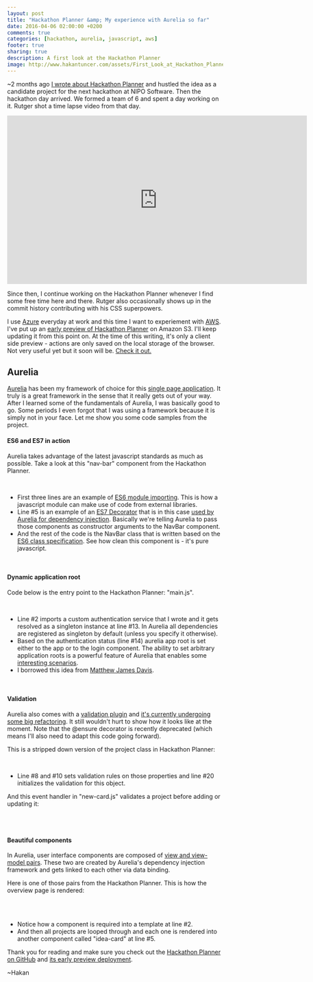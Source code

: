 ```yaml
---
layout: post
title: "Hackathon Planner &amp; My experience with Aurelia so far"
date: 2016-04-06 02:00:00 +0200
comments: true
categories: [hackathon, aurelia, javascript, aws]
footer: true
sharing: true
description: A first look at the Hackathon Planner
image: http://www.hakantuncer.com/assets/First_Look_at_Hackathon_Planner/Hackathon_Planner.png
---
```


~2 months ago [I wrote about Hackathon Planner](/blog/2016/01/30/hackathon-planner-for-nipo-software/)
and hustled the idea as a candidate project for the next hackathon at NIPO Software. Then the hackathon day arrived. 
We formed a team of 6 and spent a day working on it. Rutger shot a time lapse video from that day.
<br/>

<iframe width="700" height="393" src="https://www.youtube.com/embed/GMK8vvJm87A" frameborder="0" allowfullscreen></iframe>

Since then, I continue working on the Hackathon Planner whenever I find some free time here and there. Rutger also 
occasionally shows up in the commit history contributing with his CSS superpowers.

I use [Azure](https://azure.microsoft.com/en-us/) everyday at work and this time I want to experiement with 
[AWS](https://aws.amazon.com/). I've put up an [early preview of Hackathon Planner](http://hackathonplanner.s3-website.eu-central-1.amazonaws.com/) 
on Amazon S3. I'll keep updating it from this point on. At the time of this writing, it's only a client 
side preview - actions are only saved on the local storage of the browser. Not very useful yet but it soon will be. 
[Check it out.](http://hackathonplanner.s3-website.eu-central-1.amazonaws.com/)

## Aurelia

[Aurelia](http://aurelia.io/) has been my framework of choice for this 
[single page application](https://en.wikipedia.org/wiki/Single-page_application). It truly is a great framework in
the sense that it really gets out of your way. After I learned some of the fundamentals of Aurelia, I was basically
good to go. Some periods I even forgot that I was using a framework because it is simply not in your face. Let me 
show you some code samples from the project.
<br/>

#### ES6 and ES7 in action
Aurelia takes advantage of the latest javascript standards as much as possible. Take a look at this "nav-bar" 
component from the Hackathon Planner.  
  
<br/>
<script src="https://gist.github.com/hakant/27562e37df6d7bf59f24fd12b316045a.js"></script>

* First three lines are an example of [ES6 module importing](https://developer.mozilla.org/en/docs/web/javascript/reference/statements/import). 
This is how a javascript module can make use of code from external libraries.
* Line #5 is an example of an [ES7 Decorator](https://medium.com/google-developers/exploring-es7-decorators-76ecb65fb841#.5obmn2df6) that is in this case 
[used by Aurelia for dependency injection](http://eisenbergeffect.bluespire.com/aurelia-update-with-decorators-ie9-and-more/).
Basically we're telling Aurelia to pass those components as constructor arguments to the NavBar component.
* And the rest of the code is the NavBar class that is written based on the [ES6 class specification](https://developer.mozilla.org/en/docs/Web/JavaScript/Reference/Classes).
See how clean this component is - it's pure javascript.
<br/>  

#### Dynamic application root
Code below is the entry point to the Hackathon Planner: "main.js".
  
<br/>
<script src="https://gist.github.com/hakant/8c94080e4c61ea04bfaf1a009dbcc25b.js"></script>

* Line #2 imports a custom authentication service that I wrote and it gets resolved as a singleton instance at line #13.
In Aurelia all dependencies are registered as singleton by default (unless you specify it otherwise). 
* Based on the authentication status (line #14) aurelia app root is set either to the app or to the login 
component. The ability to set arbitrary application roots is a powerful feature of Aurelia that enables some 
[interesting scenarios](http://patrickwalters.net/creating-multipage-apps-using-aurelia-2/).
* I borrowed this idea from [Matthew James Davis](http://davismj.me/blog/aurelia-auth-pt2/).
<br/>

#### Validation
Aurelia also comes with a [validation plugin](https://github.com/aurelia/validation) and [it's currently undergoing some big refactoring](http://blog.durandal.io/2016/03/23/aurelia-babel-6-and-jspm-update/).
It still wouldn't hurt to show how it looks like at the moment. Note that the @ensure decorator is recently 
deprecated (which means I'll also need to adapt this code going forward).

This is a stripped down version of the project class in Hackathon Planner:

<br/>
<script src="https://gist.github.com/hakant/69363eaf32e2052d2d2697335704555e.js"></script>

* Line #8 and #10 sets validation rules on those properties and line #20 initializes the validation for this 
object.

And this event handler in "new-card.js" validates a project before adding or updating it:

<br/>
<script src="https://gist.github.com/hakant/bbb87af2f2306724bbd1981973b8d83f.js"></script>
<br/>

#### Beautiful components

In Aurelia, user interface components are composed of [view and view-model pairs](http://aurelia.io/docs.html#/aurelia/framework/1.0.0-beta.1.1.4/doc/article/creating-components).
These two are created by Aurelia's dependency injection framework and gets linked to each other via data binding.

Here is one of those pairs from the Hackathon Planner. This is how the overview page is rendered:

<br/>
<script src="https://gist.github.com/hakant/6ab1a376f50b80bd115f765e16a551f4.js"></script>

<br/>
<script src="https://gist.github.com/hakant/7296309c6a7166254ac701a6b27caf47.js"></script> 

* Notice how a component is required into a template at line #2. 
* And then all projects are looped through and each one is rendered into another component called "idea-card" 
at line #5.

Thank you for reading and make sure you check out the [Hackathon Planner on GitHub](https://github.com/hakant/HackathonPlanner) 
and [its early preview deployment](http://hackathonplanner.s3-website.eu-central-1.amazonaws.com/).

~Hakan 



 